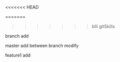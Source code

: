 
<<<<<<< HEAD

=======
>>>>>>> blli
gitSkills 


branch add


master add between branch modify

feature1 add


